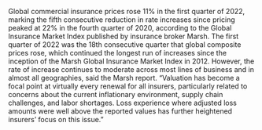 Global commercial insurance prices rose 11% in the first quarter of 2022, marking the fifth consecutive reduction in rate increases since pricing peaked at 22% in the fourth quarter of 2020, according to the Global Insurance Market Index published by insurance broker Marsh.
The first quarter of 2022 was the 18th consecutive quarter that global composite prices rose, which continued the longest run of increases since the inception of the Marsh Global Insurance Market Index in 2012. However, the rate of increase continues to moderate across most lines of business and in almost all geographies, said the Marsh report.
“Valuation has become a focal point at virtually every renewal for all insurers, particularly related to concerns about the current inflationary environment, supply chain challenges, and labor shortages. Loss experience where adjusted loss amounts were well above the reported values has further heightened insurers’ focus on this issue.”